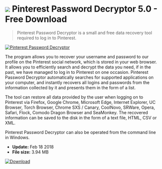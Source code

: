 # ![](https://cdn.softexe.net/static/icon/b/pinterest-password-decryptor-10645.png) Pinterest Password Decryptor 5.0 - Free Download

> Pinterest Password Decryptor is a small and free data recovery tool required to log in to Pinterest.

[![Pinterest Password Decryptor](https://gallery.dpcdn.pl/imgc/Tools/80542/g_-_420x350_1.5_-_x1637bb39-0349-4214-869c-22ff083c50e5.png)](https://softexe.net/win/security-privacy/passwords/pinterest-password-decryptor:pRfde.html)

The program allows you to recover your username and password to our profile on the Pinterest social network, which is stored in your web browser. It allows you to efficiently search and decrypt the data you need, if in the past, we have managed to log in to Pinterest on one occasion. Pinterest Password Decryptor automatically searches for supported applications on your computer, and instantly recovers all logins and passwords from the information collected by it and presents them in the form of a list.
 
 The tool can restore all data provided by the user when logging on to Pinterest via Firefox, Google Chrome, Microsoft Edge, Internet Explorer, UC Browser, Torch Browser, Chrome SXS / Canary, CoolNovo, SRWare, Opera, Safari, Flock, Comodo Dragon Browser and SeaMonkey. The recovered information can be saved to the disk in the form of a text file, HTML, CSV or XML.
 
 Pinterest Password Decryptor can also be operated from the command line in Windows.


- **Update:** Feb 18 2018
- **File size:** 3.94 MB

[![Download](https://cdn.softexe.net/static/img/download.png)](https://softexe.net/win/security-privacy/passwords/pinterest-password-decryptor:pRfde.html)

